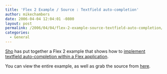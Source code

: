 ```yaml
---
title: 'Flex 2 Example / Source : Textfield auto-completion'
author: mikechambers
date: 2006-04-04 12:04:01 -0800
layout: post
permalink: /2006/04/04/flex-2-example-source-textfield-auto-completion/
categories:
  - General
---
```



[Sho][1] has put together a Flex 2 example that shows how to [implement textfield auto-completion within a Flex application][2].

You can view the entire example, as well as grab the source from [here][2].

 [1]: http://weblogs.macromedia.com/sho/
 [2]: http://weblogs.macromedia.com/sho/archives/2006/04/new_version_of.cfm